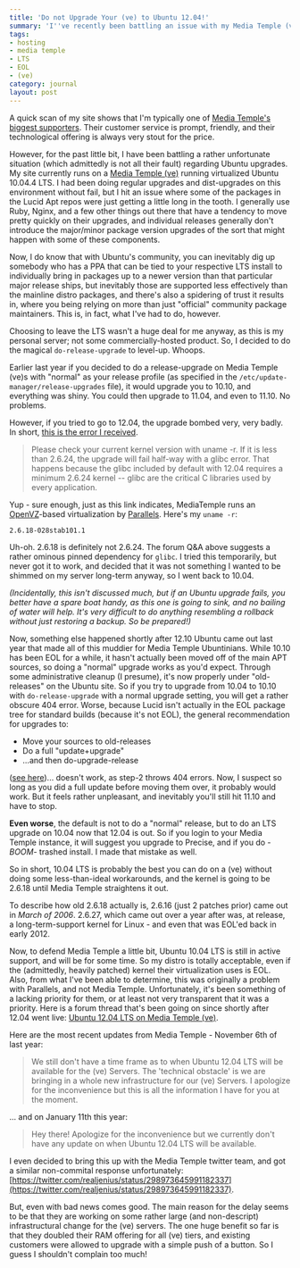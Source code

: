 ```yaml
---
title: 'Do not Upgrade Your (ve) to Ubuntu 12.04!'
summary: 'I''ve recently been battling an issue with my Media Temple (ve), and a rather archaic kernel. I share it here in the hopes you won''t get bitten too.'
tags:
- hosting
- media temple
- LTS
- EOL
- (ve)
category: journal
layout: post
---
```


A quick scan of my site shows that I'm typically one of [Media Temple's](http://www.mediatemple.net) [biggest supporters](/tag/media%20temple/). Their customer service is prompt, friendly, and their technological offering is always very stout for the price.

However, for the past little bit, I have been battling a rather unfortunate situation (which admittedly is not all their fault) regarding Ubuntu upgrades. My site currently runs on a [Media Temple (ve)](http://mediatemple.net/webhosting/ve/) running virtualized Ubuntu 10.04.4 LTS. I had been doing regular upgrades and dist-upgrades on this environment without fail, but I hit an issue where some of the packages in the Lucid Apt repos were just getting a little long in the tooth. I generally use Ruby, Nginx, and a few other things out there that have a tendency to move pretty quickly on their upgrades, and individual releases generally don't introduce the major/minor package version upgrades of the sort that might happen with some of these components.

Now, I do know that with Ubuntu's community, you can inevitably dig up somebody who has a PPA that can be tied to your respective LTS install to individually bring in packages up to a newer version than that particular major release ships, but inevitably those are supported less effectively than the mainline distro packages, and there's also a spidering of trust it results in, where you being relying on more than just "official" community package maintainers. This is, in fact, what I've had to do, however.

Choosing to leave the LTS wasn't a huge deal for me anyway, as this is my personal server; not some commercially-hosted product. So, I decided to do the magical `do-release-upgrade` to level-up. Whoops.

Earlier last year if you decided to do a release-upgrade on Media Temple (ve)s with "normal" as your release profile (as specified in the `/etc/update-manager/release-upgrades` file), it would upgrade you to 10.10, and everything was shiny. You could then upgrade to 11.04, and even to 11.10. No problems.

However, if you tried to go to 12.04, the upgrade bombed very, very badly. In short, [this is the error I received](http://askubuntu.com/questions/146610/why-does-upgrading-to-12-04-on-an-openvz-vps-warn-that-the-kernel-size-is-0).

> Please check your current kernel version with uname -r. If it is less than 2.6.24, the upgrade will fail half-way with a glibc error. That happens because the glibc included by default with 12.04 requires a minimum 2.6.24 kernel -- glibc are the critical C libraries used by every application.

Yup - sure enough, just as this link indicates, MediaTemple runs an [OpenVZ](http://openvz.org/Main_Page)-based virtualization by [Parallels](http://www.parallels.com/). Here's my `uname -r`:

	2.6.18-028stab101.1

Uh-oh. 2.6.18 is definitely not 2.6.24. The forum Q&A above suggests a rather ominous pinned dependency for `glibc`. I tried this temporarily, but never got it to work, and decided that it was not something I wanted to be shimmed on my server long-term anyway, so I went back to 10.04.

*(Incidentally, this isn't discussed much, but if an Ubuntu upgrade fails, you better have a spare boat handy, as this one is going to sink, and no bailing of water will help. It's very difficult to do anything resembling a rollback without just restoring a backup. So be prepared!)*

Now, something else happened shortly after 12.10 Ubuntu came out last year that made all of this muddier for Media Temple Ubuntinians. While 10.10 has been EOL for a while, it hasn't actually been moved off of the main APT sources, so doing a "normal" upgrade works as you'd expect. Through some administrative cleanup (I presume), it's now properly under "old-releases" on the Ubuntu site. So if you try to upgrade from 10.04 to 10.10 with `do-release-upgrade` with a normal upgrade setting, you will get a rather obscure 404 error. Worse, because Lucid isn't actually in the EOL package tree for standard builds (because it's not EOL), the general recommendation for upgrades to:

* Move your sources to old-releases
* Do a full "update+upgrade"
* ...and then do-upgrade-release

([see here](https://help.ubuntu.com/community/EOLUpgrades))... doesn't work, as step-2 throws 404 errors. Now, I suspect so long as you did a full update before moving them over, it probably would work. But it feels rather unpleasant, and inevitably you'll still hit 11.10 and have to stop.

**Even worse**, the default is not to do a "normal" release, but to do an LTS upgrade on 10.04 now that 12.04 is out. So if you login to your Media Temple instance, it will suggest you upgrade to Precise, and if you do -*BOOM*- trashed install. I made that mistake as well.

So in short, 10.04 LTS is probably the best you can do on a (ve) without doing some less-than-ideal workarounds, and the kernel is going to be 2.6.18 until Media Temple straightens it out.

To describe how old 2.6.18 actually is, 2.6.16 (just 2 patches prior) came out in *March of 2006*. 2.6.27, which came out over a year after was, at release, a long-term-support kernel for Linux - and even that was EOL'ed back in early 2012. 

Now, to defend Media Temple a little bit, Ubuntu 10.04 LTS is still in active support, and will be for some time. So my distro is totally acceptable, even if the (admittedly, heavily patched) kernel their virtualization uses is EOL. Also, from what I've been able to determine, this was originally a problem with Parallels, and not Media Temple. Unfortunately, it's been something of a lacking priority for them, or at least not very transparent that it was a priority. Here is a forum thread that's been going on since shortly after 12.04 went live: [Ubuntu 12.04 LTS on Media Temple (ve)](https://forum.mediatemple.net/topic/6345-ve-ubuntu-1204-lts/).

Here are the most recent updates from Media Temple - November 6th of last year:

> We still don't have a time frame as to when Ubuntu 12.04 LTS will be available for the (ve) Servers.  The 'technical obstacle' is we are bringing in a whole new infrastructure for our (ve) Servers.  I apologize for the inconvenience but this is all the information I have for you at the moment. 

... and on January 11th this year:

> Hey there! Apologize for the inconvenience but we currently don't have any update on when Ubuntu 12.04 LTS will be available. 

I even decided to bring this up with the Media Temple twitter team, and got a similar non-commital response unfortunately: [https://twitter.com/realjenius/status/298973645991182337](https://twitter.com/realjenius/status/298973645991182337).

But, even with bad news comes good. The main reason for the delay seems to be that they are working on some rather large (and non-descript) infrastructural change for the (ve) servers. The one huge benefit so far is that they doubled their RAM offering for all (ve) tiers, and existing customers were allowed to upgrade with a simple push of a button. So I guess I shouldn't complain too much!